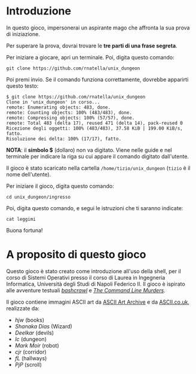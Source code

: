 # Introduzione

In questo gioco, impersonerai un aspirante mago che affronta la sua prova di iniziazione.

Per superare la prova, dovrai trovare le **tre parti di una frase segreta**.

Per iniziare a giocare, apri un terminale. Poi, digita questo comando:

```
git clone https://github.com/rnatella/unix_dungeon
```

Poi premi invio. Se il comando funziona correttamente, dovrebbe apparirti questo testo:

```
$ git clone https://github.com/rnatella/unix_dungeon
Clone in 'unix_dungeon' in corso...
remote: Enumerating objects: 483, done.
remote: Counting objects: 100% (483/483), done.
remote: Compressing objects: 100% (57/57), done.
remote: Total 483 (delta 17), reused 471 (delta 14), pack-reused 0
Ricezione degli oggetti: 100% (483/483), 37.58 KiB | 199.00 KiB/s, fatto.
Risoluzione dei delta: 100% (17/17), fatto.
```

**NOTA**: il **simbolo $** (dollaro) non va digitato. Viene nelle guide e nel terminale per indicare la riga su cui appare il comando digitato dall'utente. 

Il gioco è stato scaricato nella cartella `/home/tizio/unix_dungeon` (`tizio` è il nome dell'utente).

Per iniziare il gioco, digita questo comando:

```
cd unix_dungeon/ingresso
```

Poi, digita questo comando, e segui le istruzioni che ti saranno indicate:

```
cat leggimi
```

Buona fortuna!



# A proposito di questo gioco

Questo gioco è stato creato come introduzione all'uso della shell, per il corso di Sistemi Operativi presso il corso di Laurea in Ingegneria Informatica, Università degli Studi di Napoli Federico II. Il gioco è ispirato alle avventure testuali [*bashcrawl*](https://gitlab.com/slackermedia/bashcrawl) e [*The Command Line Murders*](https://github.com/veltman/clmystery).

Il gioco contiene immagini ASCII art da [ASCII Art Archive](https://www.asciiart.eu) e da [ASCII.co.uk](https://ascii.co.uk), realizzate da:
- *hjw* 		(books)
- *Shanaka Dias*	(Wizard)
- *Deelkar*	(devils)
- *lc*		(dungeon)
- *Mark Moir*	(robot)
- *cjr*		(corridor)
- *fL*		(hallways)
- *PjP*		(scroll)

